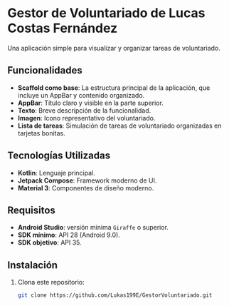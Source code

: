 # Gestor de Voluntariado de Lucas Costas Fernández

Una aplicación simple para visualizar y organizar tareas de voluntariado.

## Funcionalidades
- **Scaffold como base**: La estructura principal de la aplicación, que incluye un AppBar y contenido organizado.
- **AppBar**: Título claro y visible en la parte superior.
- **Texto**: Breve descripción de la funcionalidad.
- **Imagen**: Icono representativo del voluntariado.
- **Lista de tareas**: Simulación de tareas de voluntariado organizadas en tarjetas bonitas.

## Tecnologías Utilizadas
- **Kotlin**: Lenguaje principal.
- **Jetpack Compose**: Framework moderno de UI.
- **Material 3**: Componentes de diseño moderno.

## Requisitos
- **Android Studio**: versión mínima `Giraffe` o superior.
- **SDK mínimo**: API 28 (Android 9.0).
- **SDK objetivo**: API 35.

## Instalación
1. Clona este repositorio:
   ```bash
   git clone https://github.com/Lukas199E/GestorVoluntariado.git

